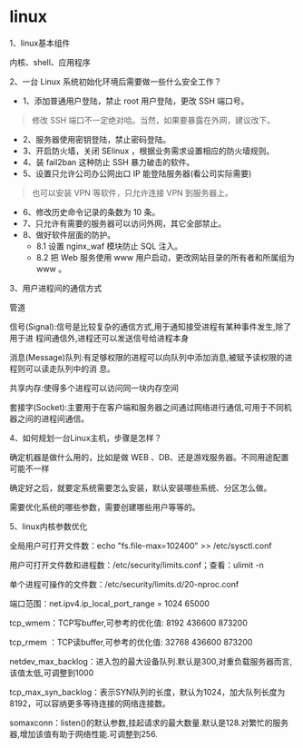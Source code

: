 # linux

1、linux基本组件

内核、shell、应用程序

2、一台 Linux 系统初始化环境后需要做一些什么安全工作？

- 1、添加普通用户登陆，禁止 root 用户登陆，更改 SSH 端口号。

> 修改 SSH 端口不一定绝对哈。当然，如果要暴露在外网，建议改下。

- 2、服务器使用密钥登陆，禁止密码登陆。
- 3、开启防火墙，关闭 SElinux ，根据业务需求设置相应的防火墙规则。
- 4、装 fail2ban 这种防止 SSH 暴力破击的软件。
- 5、设置只允许公司办公网出口 IP 能登陆服务器(看公司实际需要)

> 也可以安装 VPN 等软件，只允许连接 VPN 到服务器上。

- 6、修改历史命令记录的条数为 10 条。
- 7、只允许有需要的服务器可以访问外网，其它全部禁止。
- 8、做好软件层面的防护。
  - 8.1 设置 nginx_waf 模块防止 SQL 注入。
  - 8.2 把 Web 服务使用 www 用户启动，更改网站目录的所有者和所属组为 www 。

3、用户进程间的通信方式

管道

信号(Signal):信号是比较复杂的通信方式,用于通知接受进程有某种事件发生,除了用于进 程间通信外,进程还可以发送信号给进程本身

消息(Message)队列:有足够权限的进程可以向队列中添加消息,被赋予读权限的进程则可以读走队列中的消 息。

共享内存:使得多个进程可以访问同一块内存空间

套接字(Socket):主要用于在客户端和服务器之间通过网络进行通信,可用于不同机器之间的进程间通信。

4、如何规划一台Linux主机，步骤是怎样？

确定机器是做什么用的，比如是做 WEB 、DB、还是游戏服务器。不同用途配置可能不一样

确定好之后，就要定系统需要怎么安装，默认安装哪些系统、分区怎么做。

需要优化系统的哪些参数，需要创建哪些用户等等的。

5、linux内核参数优化

全局用户可打开文件数：echo "fs.file-max=102400" >> /etc/sysctl.conf

用户可打开文件数和进程数：/etc/security/limits.conf；查看：ulimit -n

单个进程可操作的文件数：/etc/security/limits.d/20-nproc.conf



端口范围：net.ipv4.ip_local_port_range = 1024 65000

tcp_wmem：TCP写buffer,可参考的优化值: 8192 436600 873200

tcp_rmem ：TCP读buffer,可参考的优化值: 32768 436600 873200

netdev_max_backlog：进入包的最大设备队列.默认是300,对重负载服务器而言,该值太低,可调整到1000

tcp_max_syn_backlog：表示SYN队列的长度，默认为1024，加大队列长度为8192，可以容纳更多等待连接的网络连接数。

somaxconn：listen()的默认参数,挂起请求的最大数量.默认是128.对繁忙的服务器,增加该值有助于网络性能.可调整到256.



